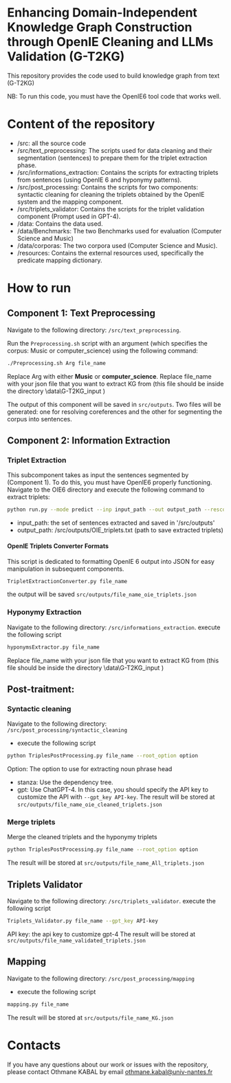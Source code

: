 # Enhancing Domain-Independent Knowledge Graph Construction through OpenIE Cleaning and LLMs Validation (G-T2KG)
This repository provides the code used to build knowledge graph 
from text (G-T2KG)

NB: To run this code, you must have the OpenIE6 tool code that works well.

# Content of the repository
* /src:  all the source code
* /src/text_preprocessing: The scripts used for data cleaning and their segmentation (sentences) to prepare them for the triplet extraction phase.
* /src/informations_extraction: Contains the scripts for extracting triplets from sentences (using OpenIE 6 and hyponymy patterns).
* /src/post_processing: Contains the scripts for two components: syntactic cleaning for cleaning the triplets obtained by the OpenIE system and the mapping component.
* /src/triplets_validator: Contains the scripts for the triplet validation component (Prompt used in GPT-4).
* /data: Contains the data used.
* /data/Benchmarks: The two Benchmarks used for evaluation (Computer Science and Music)
* /data/corporas: The two corpora used  (Computer Science and Music).
* /resources: Contains the external resources used, specifically the predicate mapping dictionary.
# How to run
## Component 1: Text Preprocessing

Navigate to the following directory: `/src/text_preprocessing`.

Run the `Preprocessing.sh` script with an argument (which specifies the corpus: Music or computer_science) using the following command:

```bash
./Preprocessing.sh Arg file_name
```
 
Replace Arg with either **Music** or **computer_science**.
Replace file_name with your json file that you want to extract KG from (this file should be inside the directory \data\G-T2KG_input )

The output of this component will be saved in `src/outputs`. 
Two files will be generated: one for resolving coreferences and the other for segmenting the corpus into sentences.
## Component 2: Information Extraction
### Triplet Extraction
This subcomponent takes as input the sentences segmented by (Component 1). To do this, you must have OpenIE6 properly functioning. Navigate to the OIE6 directory and execute the following command to extract triplets:

```bash
python run.py --mode predict --inp input_path --out output_path --rescoring --task oie --gpus 0 --oie_model models/oie_model/epoch=14_eval_acc=0.551_v0.ckpt --conj_model models/conj_model/epoch=28_eval_acc=0.854.ckpt --rescore_model models/rescore_model --num_extractions 5
```
* input_path: the set of sentences extracted and saved in  '/src/outputs'
* output_path: /src/outputs/OIE_triplets.txt (path to save extracted triplets)
#### OpenIE Triplets Converter Formats
This script is dedicated to formatting OpenIE 6 output into JSON for easy manipulation in subsequent components.
```bash
TripletExtractionConverter.py file_name
```
the output will be saved `src/outputs/file_name_oie_triplets.json`
### Hyponymy Extraction
Navigate to the following directory: `/src/informations_extraction`.
execute the following script
```bash
hyponymsExtractor.py file_name
```
Replace file_name with your json file that you want to extract KG from (this file should be inside the directory \data\G-T2KG_input )
## Post-traitment:

### Syntactic cleaning
Navigate to the following directory: `/src/post_processing/syntactic_cleaning`
* execute the following script
```bash
python TriplesPostProcessing.py file_name --root_option option
```
Option: The option to use for extracting noun phrase head
- stanza: Use the dependency tree.
- gpt: Use ChatGPT-4. In this case, you should specify the API key to customize the API with `--gpt_key API-key`.
The result will be stored at `src/outputs/file_name_oie_cleaned_triplets.json`
### Merge triplets 

Merge the cleaned triplets and the hyponymy triplets
```bash
python TriplesPostProcessing.py file_name --root_option option
```
The result will be stored at `src/outputs/file_name_All_triplets.json`

## Triplets Validator
Navigate to the following directory: `/src/triplets_validator`.
execute the following script 
```bash
Triplets_Validator.py file_name --gpt_key API-key
```
API key: the api key to customize gpt-4
The result will be stored at `src/outputs/file_name_validated_triplets.json`
## Mapping
Navigate to the following directory: `/src/post_processing/mapping`
* execute the following script
```bash
mapping.py file_name
```
The result will be stored at `src/outputs/file_name_KG.json`

# Contacts
If you have any questions about our work or issues with the repository, please contact Othmane KABAL by email othmane.kabal@univ-nantes.fr
